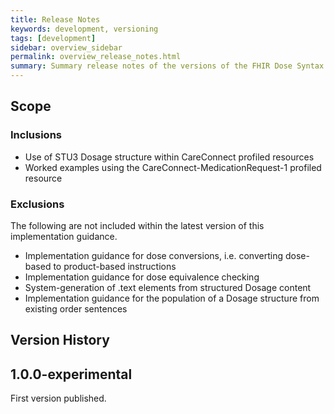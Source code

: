 ```yaml
---
title: Release Notes
keywords: development, versioning
tags: [development]
sidebar: overview_sidebar
permalink: overview_release_notes.html
summary: Summary release notes of the versions of the FHIR Dose Syntax Implementation Guidance
---
```


## Scope ##

### Inclusions ###

  * Use of STU3 Dosage structure within CareConnect profiled resources
  * Worked examples using the CareConnect-MedicationRequest-1 profiled resource

### Exclusions ####

The following are not included within the latest version of this implementation guidance.
  * Implementation guidance for dose conversions, i.e. converting dose-based to product-based instructions
  * Implementation guidance for dose equivalence checking
  * System-generation of .text elements from structured Dosage content
  * Implementation guidance for the population of a Dosage structure from existing order sentences

## Version History ##

## 1.0.0-experimental ###
First version published.

